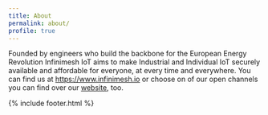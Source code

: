 ```yaml
---
title: About
permalink: about/
profile: true
---
```


Founded by engineers who build the backbone for the European Energy Revolution Infinimesh IoT aims to make Industrial and Individual IoT securely available and affordable for everyone, at every time and everywhere.
You can find us at <a href="https://www.infinimesh.io" target="_blank">https://www.infinimesh.io</a> or choose on of our open channels you can find over our <a href="https://www.infinimesh.io/contact.html#contact" target="_blank"> website</a>, too.
<br>

{% include footer.html %}
